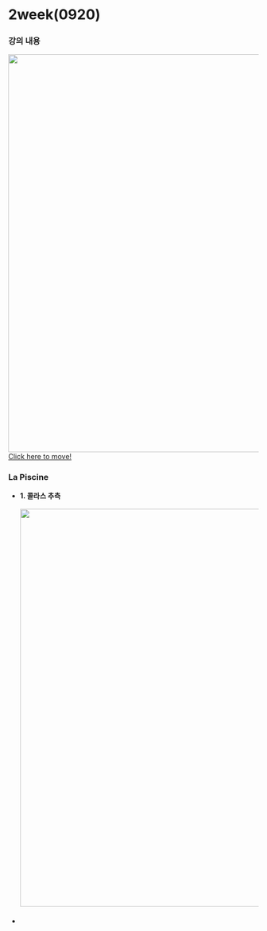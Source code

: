 # 2week(0920)

### 강의 내용

<a href="https://velog.io/@davin0706/Ecole-%EC%BA%A1%EC%8A%A4%ED%86%A4-%EB%94%94%EC%9E%90%EC%9D%B8-2%EC%A3%BC%EC%B0%A8" target="_blank">
<img src="https://github.com/user-attachments/assets/c75e582c-adb8-4c77-90b4-eecf19404f1c" width="800"><br>
Click here to move!</a>

### La Piscine

<ul>
  <li>
    <b>1. 콜라스 추측</b><br><br>
    <img src="https://github.com/user-attachments/assets/784e4d8a-e504-4f29-bb74-377247ab767b" width="800"><br><br>

  </li>
  <li></li>
</ul>
